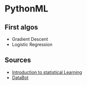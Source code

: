 PythonML
========

## First algos

* Gradient Descent
* Logistic Regression

## Sources

* [Introduction to statistical Learning](http://www-bcf.usc.edu/~gareth/ISL/)
* [DataBot](http://www.datarobot.com/blog/)


